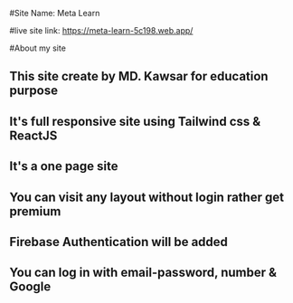 #Site Name:
Meta Learn

#live site link:
https://meta-learn-5c198.web.app/

#About my site

## This site create by MD. Kawsar for education purpose

## It's full responsive site using Tailwind css & ReactJS

## It's a one page site

## You can visit any layout without login rather get premium

## Firebase Authentication will be added

## You can log in with email-password, number & Google
